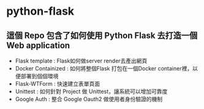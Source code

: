 # python-flask

## 這個 Repo 包含了如何使用 Python Flask 去打造一個 Web application
- Flask template : Flask如何做server render去產出網頁
- Docker Containized : 如何將整個Flask 打包在一個Docker container裡，以便部署到個個環境
- Flask-WTForm : 快速建立表單頁面
- Unittest : 如何針對 Project 做 Unittest，讓系統可以增加可靠度
- Google Auth : 整合 Google Oauth2 做使用者身份驗證的機制
